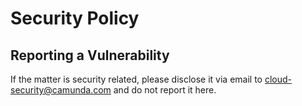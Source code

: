 # Security Policy

## Reporting a Vulnerability

If the matter is security related, please disclose it via email to cloud-security@camunda.com and do not report it here.
